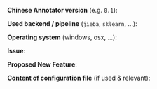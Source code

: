 <!-- If you are creating a feature request, feel free to remove all the system information stuff. --> 

**Chinese Annotator version** (e.g. `0.1`):

**Used backend / pipeline** (`jieba`, `sklearn`, ...):

**Operating system** (windows, osx, ...):

**Issue**:

**Proposed New Feature**:

**Content of configuration file** (if used & relevant):
```json

```
